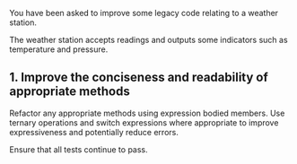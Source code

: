 You have been asked to improve some legacy code relating to a weather station.

The weather station accepts readings and outputs some indicators such as temperature and pressure.

## 1. Improve the conciseness and readability of appropriate methods

Refactor any appropriate methods using expression bodied members. Use ternary operations and switch expressions where appropriate to improve expressiveness and potentially reduce errors.

Ensure that all tests continue to pass.
